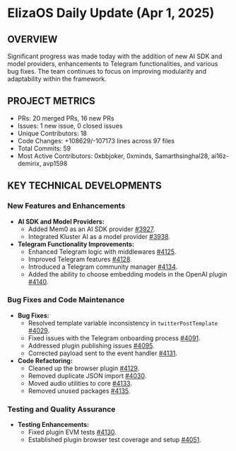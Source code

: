 # ElizaOS Daily Update (Apr 1, 2025)

## OVERVIEW

Significant progress was made today with the addition of new AI SDK and model providers, enhancements to Telegram functionalities, and various bug fixes. The team continues to focus on improving modularity and adaptability within the framework.

## PROJECT METRICS

- PRs: 20 merged PRs, 16 new PRs
- Issues: 1 new issue, 0 closed issues
- Unique Contributors: 18
- Code Changes: +108629/-107173 lines across 97 files
- Total Commits: 59
- Most Active Contributors: 0xbbjoker, 0xminds, Samarthsinghal28, ai16z-demirix, avp1598

## KEY TECHNICAL DEVELOPMENTS

### New Features and Enhancements

- **AI SDK and Model Providers:**
  - Added Mem0 as an AI SDK provider [#3927](https://github.com/elizaos/eliza/pull/3927).
  - Integrated Kluster AI as a model provider [#3938](https://github.com/elizaos/eliza/pull/3938).
- **Telegram Functionality Improvements:**
  - Enhanced Telegram logic with middlewares [#4125](https://github.com/elizaos/eliza/pull/4125).
  - Improved Telegram features [#4128](https://github.com/elizaos/eliza/pull/4128).
  - Introduced a Telegram community manager [#4134](https://github.com/elizaos/eliza/pull/4134).
  - Added the ability to choose embedding models in the OpenAI plugin [#4140](https://github.com/elizaos/eliza/pull/4140).

### Bug Fixes and Code Maintenance

- **Bug Fixes:**
  - Resolved template variable inconsistency in `twitterPostTemplate` [#4029](https://github.com/elizaos/eliza/pull/4029).
  - Fixed issues with the Telegram onboarding process [#4091](https://github.com/elizaos/eliza/pull/4091).
  - Addressed plugin publishing issues [#4095](https://github.com/elizaos/eliza/pull/4095).
  - Corrected payload sent to the event handler [#4131](https://github.com/elizaos/eliza/pull/4131).
- **Code Refactoring:**
  - Cleaned up the browser plugin [#4129](https://github.com/elizaos/eliza/pull/4129).
  - Removed duplicate JSON import [#4030](https://github.com/elizaos/eliza/pull/4030).
  - Moved audio utilities to core [#4133](https://github.com/elizaos/eliza/pull/4133).
  - Removed unused packages [#4135](https://github.com/elizaos/eliza/pull/4135).

### Testing and Quality Assurance

- **Testing Enhancements:**
  - Fixed plugin EVM tests [#4130](https://github.com/elizaos/eliza/pull/4130).
  - Established plugin browser test coverage and setup [#4051](https://github.com/elizaos/eliza/pull/4051).
